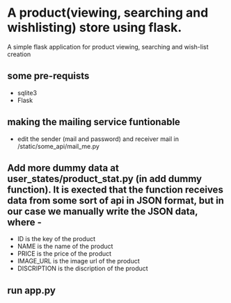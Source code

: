 # A product(viewing, searching and wishlisting) store using flask.
A simple flask application for product viewing, searching and wish-list creation

## some pre-requists
- sqlite3
- Flask

## making the mailing service funtionable
- edit the sender (mail and password) and receiver mail in /static/some_api/mail_me.py

## Add more dummy data at user_states/product_stat.py (in add dummy function). It is exected that the function receives data from some sort of api in JSON format, but in our case we manually write the JSON data, where - 
- ID is the key of the product 
- NAME is the name of the product 
- PRICE is the price of the product 
- IMAGE_URL is the image url of the product 
- DISCRIPTION is the discription of the product 

## run app.py
